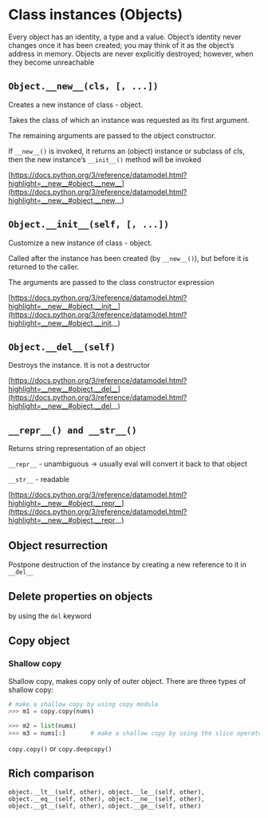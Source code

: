 # Class instances (Objects)
Every object has an identity, a type and a value. Object’s identity never changes once it has been created; you may think of it as the object’s address in memory. Objects are never explicitly destroyed; however, when they become unreachable
  
## `Object.__new__(cls, [, ...])`
Creates a new instance of class - object.

Takes the class of which an instance was requested as its first argument.

The remaining arguments are passed to the object constructor.

If `__new__()` is invoked, it returns an (object) instance or subclass of cls, then the new instance’s `__init__()` method will be invoked

[https://docs.python.org/3/reference/datamodel.html?highlight=__new__#object.__new__](https://docs.python.org/3/reference/datamodel.html?highlight=__new__#object.__new__)
  
## `Object.__init__(self, [, ...])`
Customize a new instance of class - object.

Called after the instance has been created (by `__new__()`), but before it is returned to the caller.

The arguments are passed to the class constructor expression

[https://docs.python.org/3/reference/datamodel.html?highlight=__new__#object.__init__](https://docs.python.org/3/reference/datamodel.html?highlight=__new__#object.__init__)
  
## `Object.__del__(self)`
Destroys the instance. It is not a destructor

[https://docs.python.org/3/reference/datamodel.html?highlight=__new__#object.__del__](https://docs.python.org/3/reference/datamodel.html?highlight=__new__#object.__del__)
  
## `__repr__() and __str__()`
Returns string representation of an object

`__repr__` - unambiguous -> usually eval will convert it back to that object

`__str__` - readable

[https://docs.python.org/3/reference/datamodel.html?highlight=__new__#object.__repr__](https://docs.python.org/3/reference/datamodel.html?highlight=__new__#object.__repr__)
  
## Object resurrection
Postpone destruction of the instance by creating a new reference to it in `__del__`
  
## Delete properties on objects
by using the `del` keyword
  
## Copy object
### Shallow copy
Shallow copy, makes copy only of outer object. There are three types of shallow copy:
```python
# make a shallow copy by using copy module
>>> m1 = copy.copy(nums)       

>>> m2 = list(nums)    
>>> m3 = nums[:]       # make a shallow copy by using the slice operator
```
`copy.copy()` or `copy.deepcopy()`
  
## Rich comparison
`object.__lt__(self, other), object.__le__(self, other), object.__eq__(self, other), object.__ne__(self, other), object.__gt__(self, other), object.__ge__(self, other)`
<!--stackedit_data:
eyJoaXN0b3J5IjpbMTA4MjUzMjM1OF19
-->